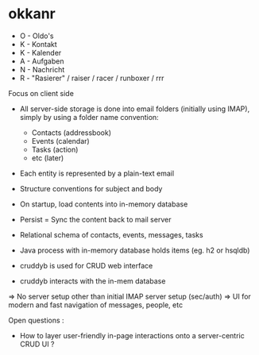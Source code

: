# okkanr

- O - Oldo's
- K - Kontakt
- K - Kalender
- A - Aufgaben
- N - Nachricht
- R - "Rasierer" / raiser / racer / runboxer / rrr

Focus on client side

- All server-side storage is done into email folders (initially using
  IMAP), simply by using a folder name convention:
  - Contacts (addressbook)
  - Events (calendar)
  - Tasks (action)
  - etc (later)

- Each entity is represented by a plain-text email 
- Structure conventions for subject and body
- On startup, load contents into in-memory database
- Persist = Sync the content back to mail server

- Relational schema of contacts, events, messages, tasks
- Java process with in-memory database holds items (eg. h2 or hsqldb)
- cruddyb is used for CRUD web interface
- cruddyb interacts with the in-mem database

=> No server setup other than initial IMAP server setup (sec/auth)
=> UI for modern and fast navigation of messages, people, etc

Open questions : 
- How to layer user-friendly in-page interactions onto a server-centric CRUD UI ?
